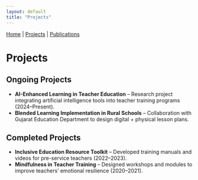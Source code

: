 ```yaml
---
layout: default
title: "Projects"
---
```


[Home](/) | [Projects](/projects) | [Publications](/publications)

# Projects

## Ongoing Projects
- **AI-Enhanced Learning in Teacher Education** – Research project integrating artificial intelligence tools into teacher training programs (2024–Present).
- **Blended Learning Implementation in Rural Schools** – Collaboration with Gujarat Education Department to design digital + physical lesson plans.

## Completed Projects
- **Inclusive Education Resource Toolkit** – Developed training manuals and videos for pre-service teachers (2022–2023).
- **Mindfulness in Teacher Training** – Designed workshops and modules to improve teachers’ emotional resilience (2020–2021).
